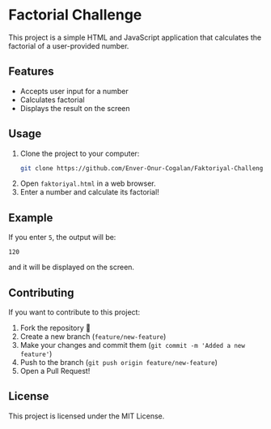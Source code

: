 # Factorial Challenge

This project is a simple HTML and JavaScript application that calculates the factorial of a user-provided number.

## Features
- Accepts user input for a number
- Calculates factorial
- Displays the result on the screen

## Usage
1. Clone the project to your computer:
   ```sh
   git clone https://github.com/Enver-Onur-Cogalan/Faktoriyal-Challenge.git
   ```
2. Open `faktoriyal.html` in a web browser.
3. Enter a number and calculate its factorial!

## Example
If you enter `5`, the output will be:
```
120
```
and it will be displayed on the screen.

## Contributing
If you want to contribute to this project:
1. Fork the repository 🚀
2. Create a new branch (`feature/new-feature`)
3. Make your changes and commit them (`git commit -m 'Added a new feature'`)
4. Push to the branch (`git push origin feature/new-feature`)
5. Open a Pull Request!

## License
This project is licensed under the MIT License.
